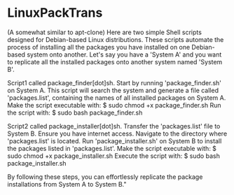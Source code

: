 # LinuxPackTrans
(A somewhat similar to apt-clone)
Here are two simple Shell scripts designed for Debian-based Linux distributions. These scripts automate the process of installing all the packages you have installed on one Debian-based system onto another. 
Let's say you have a 'System A' and you want to replicate all the installed packages onto another system named 'System B'.

Script1 called package_finder[dot]sh. 
Start by running 'package_finder.sh' on System A. This script will search the system and generate a file called 'packages.list', containing the names of all installed packages on System A.
        Make the script executable with: $ sudo chmod +x package_finder.sh
        Run the script with: $ sudo bash package_finder.sh

Script2 called package_installer[dot]sh. 
Transfer the 'packages.list' file to System B. Ensure you have internet access.
    Navigate to the directory where 'packages.list' is located.
    Run 'package_installer.sh' on System B to install the packages listed in 'packages.list'.
        Make the script executable with: $ sudo chmod +x package_installer.sh
        Execute the script with: $ sudo bash package_installer.sh

By following these steps, you can effortlessly replicate the package installations from System A to System B."
